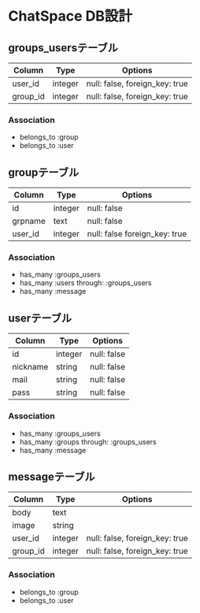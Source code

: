# ChatSpace DB設計

## groups_usersテーブル

|Column|Type|Options|
|------|----|-------|
|user_id|integer|null: false, foreign_key: true|
|group_id|integer|null: false, foreign_key: true|

### Association
- belongs_to :group
- belongs_to :user

## groupテーブル

|Column|Type|Options|
|------|----|-------|
|id|integer|null: false|
|grpname|text|null: false|
|user_id|integer|null: false foreign_key: true|

### Association
- has_many :groups_users
- has_many :users through: :groups_users
- has_many :message

## userテーブル

|Column|Type|Options|
|------|----|-------|
|id|integer|null: false|
|nickname|string|null: false|
|mail|string|null: false|
|pass|string|null: false|

### Association
- has_many :groups_users
- has_many :groups through: :groups_users
- has_many :message


## messageテーブル

|Column|Type|Options|
|------|----|-------|
|body|text||
|image|string||
|user_id|integer|null: false, foreign_key: true|
|group_id|integer|null: false, foreign_key: true|

### Association
- belongs_to :group
- belongs_to :user